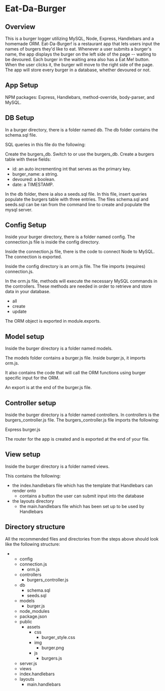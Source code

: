 # Eat-Da-Burger

## Overview

This is a burger logger utilizing MySQL, Node, Express, Handlebars and a homemade ORM. Eat-Da-Burger! is a restaurant app that lets users input the names of burgers they'd like to eat. Whenever a user submits a burger's name, the app displays the burger on the left side of the page -- waiting to be devoured.  Each burger in the waiting area also has a Eat Me! button. When the user clicks it, the burger will move to the right side of the page. The app will store every burger in a database, whether devoured or not.

## App Setup

NPM packages: Express, Handlebars, method-override, body-parser, and MySQL.

## DB Setup

In a burger directory, there is a folder named db. The db folder contains the schema.sql file. 

SQL queries in this file do the following:

Create the burgers_db.
Switch to or use the burgers_db.
Create a burgers table with these fields:
* id: an auto incrementing int that serves as the primary key.
* burger_name: a string.
* devoured: a boolean.
* date: a TIMESTAMP.

In the db folder, there ia also a seeds.sql file. In this file, insert queries populate the burgers table with three entries.  The files schema.sql and seeds.sql can be ran from the command line to create and populate the mysql server.

## Config Setup

Inside your burger directory, there is a folder named config.
The connection.js file is inside the config directory.

Inside the connection.js file, there is the code to connect Node to MySQL. The connection is exported.

Inside the config directory is an orm.js file.  The file imports (requires) connection.js.

In the orm.js file, methods will execute the necessary MySQL commands in the controllers. These methods are needed in order to retrieve and store data in your database.

* all
* create
* update 

The ORM object is exported in module.exports.

## Model setup

Inside the burger directory is a folder named models.

The models folder contains a burger.js file.
Inside burger.js, it imports orm.js.

It also contains the code that will call the ORM functions using burger specific input for the ORM.

An export is at the end of the burger.js file.

## Controller setup

Inside the burger directory is a folder named controllers.
In controllers is the burgers_controller.js file.
The burgers_controller.js file imports the following:

Express
burger.js

The router for the app is created and is exported at the end of your file.

## View setup

Inside the burger directory is a folder named views.

This contains the following:
* the index.handlebars file which has the template that Handlebars can render onto
	* contains a button the user can submit input into the database
* the layouts directory
	* the main.handlebars file which has been set up to be used by Handlebars

## Directory structure

All the recommended files and directories from the steps above should look like the following structure:

*
 	* config
   	* connection.js
		* orm.js
	* controllers
		* burgers_controller.js
	* db
		* schema.sql
 		* seeds.sql
	* models
		* burger.js
	* node_modules 
	* package.json
	* public
		* assets
 			* css
 				* burger_style.css
 			* img
 				* burger.png
			* js
				* burgers.js
	* server.js
	* views
   	*	index.handlebars
   	* layouts
      * main.handlebars